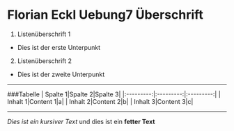 Florian Eckl Uebung7 Überschrift
=======
1. Listenüberschrift 1
  * Dies ist der erste Unterpunkt
2. Listenüberschrift 2
  * Dies ist der zweite Unterpunkt

---
###Tabelle
| Spalte 1|Spalte 2|Spalte 3|
|:---------:|:---------:|:---------:|
| Inhalt 1|Content 1|a|
| Inhalt 2|Content 2|b|
| Inhalt 3|Content 3|c|

---
*Dies ist ein kursiver Text* und dies ist ein **fetter Text**

